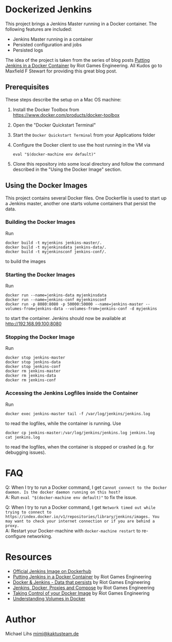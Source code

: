 Dockerized Jenkins
==================

This project brings a Jenkins Master running in a Docker container. The following features are included:

* Jenkins Master running in a container
* Persisted configuration and jobs
* Persisted logs

The idea of the project is taken from the series of blog posts [Putting Jenkins in a Docker Container](https://engineering.riotgames.com/news/putting-jenkins-docker-container) by Riot Games Engineering. All Kudos go to Maxfield F Stewart for providing this great blog post.



Prerequisites
-------------

These steps describe the setup on a Mac OS machine:

1. Install the Docker Toolbox from https://www.docker.com/products/docker-toolbox
2. Open the "Docker Quickstart Terminal"
3. Start the `Docker Quickstart Terminal` from your Applications folder
4. Configure the Docker client to use the host running in the VM via 

    `eval "$(docker-machine env default)"`

5. Clone this repository into some local directory and follow the command described in the "Using the Docker Image" section.



Using the Docker Images
-----------------------

This project contains several Docker files. One Dockerfile is used to start up a Jenkins master, another one starts volume containers that persist the data.

### Building the Docker Images

Run 
    
    docker build -t myjenkins jenkins-master/.
    docker build -t myjenkinsdata jenkins-data/.
    docker build -t myjenkinsconf jenkins-conf/.

to build the images

### Starting the Docker Images

Run 

    docker run --name=jenkins-data myjenkinsdata
    docker run --name=jenkins-conf myjenkinsconf
    docker run -p 8080:8080 -p 50000:50000 --name=jenkins-master --volumes-from=jenkins-data --volumes-from=jenkins-conf -d myjenkins

to start the container. Jenkins should now be available at http://192.168.99.100:8080


### Stopping the Docker Image

Run 

    docker stop jenkins-master
    docker stop jenkins-data
    docker stop jenkins-conf
    docker rm jenkins-master
    docker rm jenkins-data
    docker rm jenkins-conf

### Accessing the Jenkins Logfiles inside the Container

Run

    docker exec jenkins-master tail -f /var/log/jenkins/jenkins.log

to read the logfiles, while the container is running. Use

    docker cp jenkins-master:/var/log/jenkins/jenkins.log jenkins.log
    cat jenkins.log

to read the logfiles, when the container is stopped or crashed (e.g. for debugging issues).



FAQ
===

Q: When I try to run a Docker command, I get `Cannot connect to the Docker daemon. Is the docker daemon running on this host?`<br>
A: Run `eval "$(docker-machine env default)"` to fix the issue.

Q: When I try to run a Docker command, I get `Network timed out while trying to connect to https://index.docker.io/v1/repositories/library/jenkins/images. You may want to check your internet connection or if you are behind a proxy.`<br>
A: Restart your Docker-machine with `docker-machine restart` to re-configure networking.



Resources
=========

* [Official Jenkins Image on Dockerhub](https://hub.docker.com/_/jenkins/)
* [Putting Jenkins in a Docker Container](https://engineering.riotgames.com/news/putting-jenkins-docker-container) by Riot Games Engineering
* [Docker & Jenkins - Data that persists](https://engineering.riotgames.com/news/docker-jenkins-data-persists) by Riot Games Engineering
* [Jenkins, Docker, Proxies and Compose](https://engineering.riotgames.com/news/jenkins-docker-proxies-and-compose) by Riot Games Engineering
* [Taking Control of your Docker Image](https://engineering.riotgames.com/news/taking-control-your-docker-image) by Riot Games Engineering
* [Understanding Volumes in Docker](http://container-solutions.com/understanding-volumes-docker/)



Author
======

Michael Lihs <mimi@kaktusteam.de>
